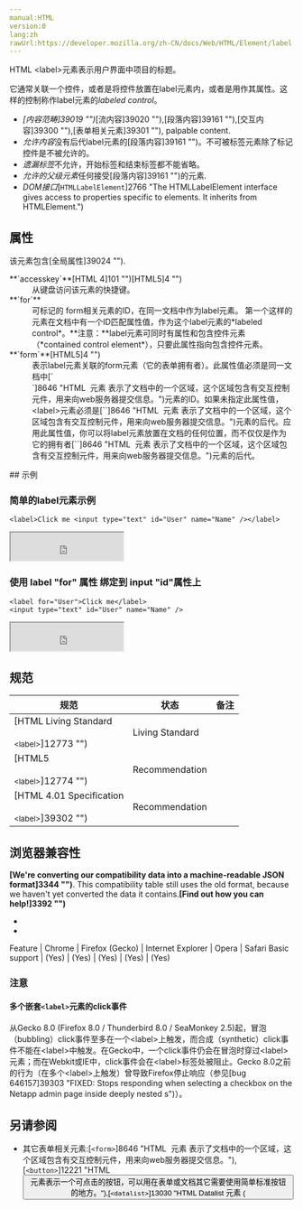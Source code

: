 ```yaml
---
manual:HTML
version:0
lang:zh
rawUrl:https://developer.mozilla.org/zh-CN/docs/Web/HTML/Element/label
---
```






HTML &lt;label&gt;元素表示用户界面中项目的标题。



它通常关联一个控件，或者是将控件放置在label元素内，或者是用作其属性。这样的控制称作label元素的*labeled control*。


* <dfn>[内容范畴]39019 "")</dfn>[流内容]39020 ""),[段落内容]39161 ""),[交互内容]39300 ""),[表单相关元素]39301 ""), palpable content.
* <dfn>允许内容</dfn>没有后代label元素的[段落内容]39161 "")。不可被标签元素除了标记控件是不被允许的。
* <dfn>遗漏标签</dfn>不允许，开始标签和结束标签都不能省略。
* <dfn>允许的父级元素</dfn>任何接受[段落内容]39161 "")的元素.
* <dfn>DOM接口</dfn>[`HTMLLabelElement`]2766 "The HTMLLabelElement interface gives access to properties specific to <label> elements. It inherits from HTMLElement.")

## 属性<a name="属性"></a>


该元素包含[全局属性]39024 "").

<dl><dt id=''>**`accesskey`**[HTML 4]101 "")[HTML5]4 "")</dt><dd>从键盘访问该元素的快捷键。</dd><dt id=''>**`for`**</dt><dd>可标记的 form相关元素的ID，在同一文档中作为label元素。 第一个这样的元素在文档中有一个ID匹配属性值，作为这个label元素的*labeled control*。**注意：**label元素可同时有属性和包含控件元素（*contained control element*），只要此属性指向包含控件元素。
</dd><dt id=''>**`form`**[HTML5]4 "")<i></i></dt><dd>表示label元素关联的form元素（它的表单拥有者）。此属性值必须是同一文档中[`<form>`]8646 "HTML <form> 元素 表示了文档中的一个区域，这个区域包含有交互控制元件，用来向web服务器提交信息。")元素的ID。如果未指定此属性值，&lt;label&gt;元素必须是[`<form>`]8646 "HTML <form> 元素 表示了文档中的一个区域，这个区域包含有交互控制元件，用来向web服务器提交信息。")元素的后代。应用此属性值，你可以将label元素放置在文档的任何位置，而不仅仅是作为它的拥有者[`<form>`]8646 "HTML <form> 元素 表示了文档中的一个区域，这个区域包含有交互控制元件，用来向web服务器提交信息。")元素的后代。</dd></dl>
## 示例<a name="示例"></a>

### 简单的label元素示例<a name="简单的label元素示例"></a>

```
<label>Click me <input type="text" id="User" name="Name" /></label>
```


<iframe src='https://mdn.mozillademos.org/zh-CN/docs/Web/HTML/Element/label$samples/Simple_label_example?revision=1340097' width='200' height='50'></iframe>


### 使用 label &quot;for&quot; 属性 绑定到 input &quot;id&quot;属性上<a name="使用_label_for_属性_绑定到_input_id属性上"></a>

```
<label for="User">Click me</label>
<input type="text" id="User" name="Name" />
```


<iframe src='https://mdn.mozillademos.org/zh-CN/docs/Web/HTML/Element/label$samples/Using_the_for_attribute?revision=1340097' width='200' height='50'></iframe>


## 规范<a name="Specifications"></a>

规范 | 状态 | 备注 
 ---  |  ---  |  ---  | 
[HTML Living Standard<br></br><small>&lt;label&gt;</small>]12773 "") | Living Standard |  
[HTML5<br></br><small>&lt;label&gt;</small>]12774 "") | Recommendation |  
[HTML 4.01 Specification<br></br><small>&lt;label&gt;</small>]39302 "") | Recommendation |  


## 浏览器兼容性<a name="浏览器兼容性"></a>


**[We&#39;re converting our compatibility data into a machine-readable JSON format]3344 "")**. This compatibility table still uses the old format, because we haven&#39;t yet converted the data it contains.**[Find out how you can help!]3392 "")**


* 
* 

Feature | Chrome | Firefox (Gecko) | Internet Explorer | Opera | Safari 
Basic support | (Yes) | (Yes) | (Yes) | (Yes) | (Yes) 




### 注意<a name="注意"></a>

#### 多个嵌套`<label>`元素的click事件<a name="多个嵌套<label>_元素的click事件"></a>


从Gecko 8.0 (Firefox 8.0 / Thunderbird 8.0 / SeaMonkey 2.5)起，冒泡（bubbling）click事件至多在一个&lt;label&gt;上触发，而合成（synthetic）click事件不能在&lt;label&gt;中触发。在Gecko中，一个click事件仍会在冒泡时穿过&lt;label&gt;元素；而在Webkit或IE中，click事件会在&lt;label&gt;标签处被阻止。Gecko 8.0之前的行为（在多个&lt;label&gt;上触发）曾导致Firefox停止响应（参见[bug 646157]39303 "FIXED: Stops responding when selecting a checkbox on the Netapp admin page inside deeply nested <label>s")）。


## 另请参阅<a name="另请参阅"></a>

* 其它表单相关元素:[`<form>`]8646 "HTML <form> 元素 表示了文档中的一个区域，这个区域包含有交互控制元件，用来向web服务器提交信息。"),[`<button>`]12221 "HTML <button> 元素表示一个可点击的按钮，可以用在表单或文档其它需要使用简单标准按钮的地方。"),[`<datalist>`]13030 "HTML Datalist 元素 (<datalist>) 包含了一组<option>元素,这些元素表示其它表单控件可选值."),[`<legend>`]38819 "HTML的元素（也称为HTML的域说明元素（or HMTL
  Legend Field Element））代表一个用于表示它的父元素<fieldset>的内容的标题。"),[`<select>`]13029 "HTML select (<select>) 元素是一种表单控件，可创建选项菜单。菜单内的选项为<option> , 可以由 <optgroup> 元素分组。选项可以被用户预先选择。"),[`<optgroup>`]13028 "在一个web表单中, HTML元素 <optgroup> 会创建包含在一个 <select> 元素中的一组选项"),[`<option>`]13025 "在web表单中,  HTML元素 <option>  用于定义在<select>,  <optgroup> 或<datalist> 元素中包含的项。<option> 可以在弹出窗口和 html 文档中的其他项目列表中表示菜单项。"),[`<textarea>`]13500 "HTML <textarea> 元素表示一个多行纯文本编辑控件。"),[`<keygen>`]38818 "HTML <keygen> 元素是为了方便生成密钥材料和提交作为 HTML form 的一部分的公钥.这种机制被用于设计基于 Web 的证书管理系统。按照预想，<keygen> 元素将用于 HTML 表单与其他的所需信息一起构造一个证书请求，该处理的结果将是一个带有签名的证书。"),[`<fieldset>`]38804 "此页面仍未被本地化, 期待您的翻译!"),[`<output>`]38829 "HTML <output> 标签表示计算或用户操作的结果。"),[`<progress>`]13135 "HTML中的progress (<progress>) 元素用来显示一项任务的完成进度.虽然规范中没有规定该元素具体如何显示,浏览器开发商可以自己决定,但通常情况下,该元素都显示为一个进度条形式.")和[`<meter>`]38825 "HTML <meter>元素用来显示已知范围的标量值或者分数值。").



